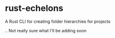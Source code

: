# rust-echelons
A Rust CLI for creating folder hierarchies for projects

.. Not really sure what I'll be adding soon
